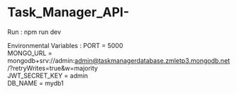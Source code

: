 # Task_Manager_API-
Run : npm run dev

Environmental Variables :
PORT = 5000<br>
MONGO_URL = mongodb+srv://admin:admin@taskmanagerdatabase.zmletp3.mongodb.net/?retryWrites=true&w=majority<br>
JWT_SECRET_KEY = admin<br>
DB_NAME = mydb1<br>



